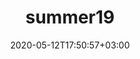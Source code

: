 ---
title: "summer19"
date: 2020-05-12T17:50:57+03:00
draft: false
description: This is the info About Pge
layout: "single"
type: "summer19"
url: /summer19
---